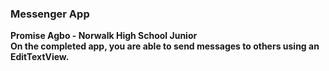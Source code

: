 ### Messenger App<br>
<b> Promise Agbo - Norwalk High School Junior<br>
<b>On the completed app, you are able to send messages to others using an EditTextView.<br>
